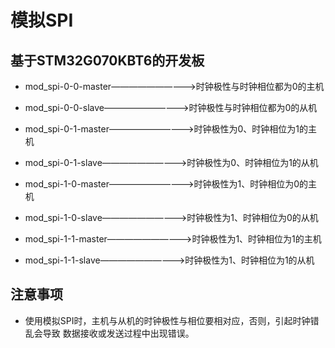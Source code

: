 #                         模拟SPI


## 基于STM32G070KBT6的开发板
- mod_spi-0-0-master——————————>时钟极性与时钟相位都为0的主机        
- mod_spi-0-0-slave——————————>时钟极性与时钟相位都为0的从机 

- mod_spi-0-1-master——————————>时钟极性为0、时钟相位为1的主机        
- mod_spi-0-1-slave——————————>时钟极性为0、时钟相位为1的从机 

- mod_spi-1-0-master——————————>时钟极性为1、时钟相位为0的主机        
- mod_spi-1-0-slave——————————>时钟极性为1、时钟相位为0的从机

- mod_spi-1-1-master——————————>时钟极性为1、时钟相位为1的主机        
- mod_spi-1-1-slave——————————>时钟极性为1、时钟相位为1的从机

## 注意事项
- 使用模拟SPI时，主机与从机的时钟极性与相位要相对应，否则，引起时钟错乱会导致
	数据接收或发送过程中出现错误。


